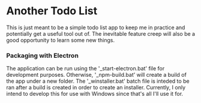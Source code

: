 # Another Todo List
This is just meant to be a simple todo list app to keep me in practice and potentially get a useful tool out of. The inevitable feature creep will also be a good opportunity to learn some new things.
<br>

### Packaging with Electron
The application can be run using the '_start-electron.bat' file for development purposes. Otherwise, '_npm-build.bat' will create a build of the app under a new folder. The '_winstaller.bat' batch file is inteded to be ran after a build is created in order to create an installer. Currently, I only intend to develop this for use with Windows since that's all I'll use it for.
